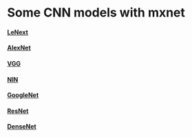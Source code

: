 # Some CNN models with mxnet

#### [LeNext](https://github.com/EchoWangHF/deep-learning-about-CV/blob/master/CNN%20model%20zoo/LeNet.py)

#### [AlexNet](https://github.com/EchoWangHF/deep-learning-about-CV/blob/master/CNN%20model%20zoo/AlexNet.py)

#### [VGG](https://github.com/EchoWangHF/deep-learning-about-CV/blob/master/CNN%20model%20zoo/VGG.py)

#### [NIN](https://github.com/EchoWangHF/deep-learning-about-CV/blob/master/CNN%20model%20zoo/NiN.py)

#### [GoogleNet](https://github.com/EchoWangHF/deep-learning-about-CV/blob/master/CNN%20model%20zoo/GoogleNet.py)

#### [ResNet](https://github.com/EchoWangHF/deep-learning-about-CV/blob/master/CNN%20model%20zoo/ResNet.py)

#### [DenseNet](https://github.com/EchoWangHF/deep-learning-about-CV/blob/master/CNN%20model%20zoo/DenseNet.py)

